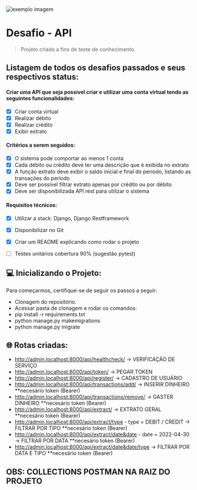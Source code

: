 <img src="https://acontecendoaqui.com.br/wp-content/uploads/2019/05/grupo_nexxera.jpg" alt="exemplo imagem">

# Desafio - API

> Projeto criado a fins de teste de conhecimento.

## Listagem de todos os desafios passados e seus respectivos status:

#### Criar uma API que seja possível criar e utilizar uma conta virtual tendo as seguintes funcionalidades:
- [x] Criar conta virtual
- [x] Realizar débito
- [x] Realizar crédito
- [x] Exibir extrato

#### Critérios a serem seguidos:
- [x] O sistema pode comportar ao menos 1 conta
- [x] Cada débito ou crédito deve ter uma descrição que é exibida no extrato
- [x] A função extrato deve exibir o saldo inicial e final do período, listando as transações do período
- [x] Deve ser possível filtrar extrato apenas por crédito ou por débito
- [x] Deve ser disponibilizada API rest para utilizar o sistema

#### Requisitos técnicos:
- [x] Utilizar a stack: Django, Django Restframework
- [x] Disponibilizar no Git
- [x] Criar um README explicando como rodar o projeto
- [ ] Testes unitários cobertura 90% (sugestão pytest)


## 💻 Inicializando o Projeto:

Para começarmos, certifique-se de seguir os passos a seguir:
* Clonagem do repositório.
* Acessar pasta de clonagem e rodar os comandos: 
* pip install -r requirements.txt
* python manage.py makemigrations
* python manage.py migrate 


## :globe_with_meridians: Rotas criadas:

* http://admin.localhost:8000/api/healthcheck/ -> VERIFICAÇÃO DE SERVIÇO
* http://admin.localhost:8000/api/token/ -> PEGAR TOKEN 
* http://admin.localhost:8000/api/register/ -> CADASTRO DE USUÁRIO
* http://admin.localhost:8000/api/transactions/add/ -> INSERIR DINHEIRO **necesário token (Bearer)
* http://admin.localhost:8000/api/transactions/remove/ -> GASTER DINHEIRO **necesário token (Bearer)
* http://admin.localhost:8000/api/extract/ -> EXTRATO GERAL **necesário token (Bearer)
* http://admin.localhost:8000/api/extract/type - type = DEBIT / CREDIT -> FILTRAR POR TIPO **necesário token (Bearer)
* http://admin.localhost:8000/api/extract/date&date - date = 2022-04-30 -> FILTRAR POR DATA **necesário token (Bearer)
* http://admin.localhost:8000/api/extract/date&date/type -> FILTRAR POR DATA E TIPO **necesário token (Bearer)

## OBS: COLLECTIONS POSTMAN NA RAIZ DO PROJETO




